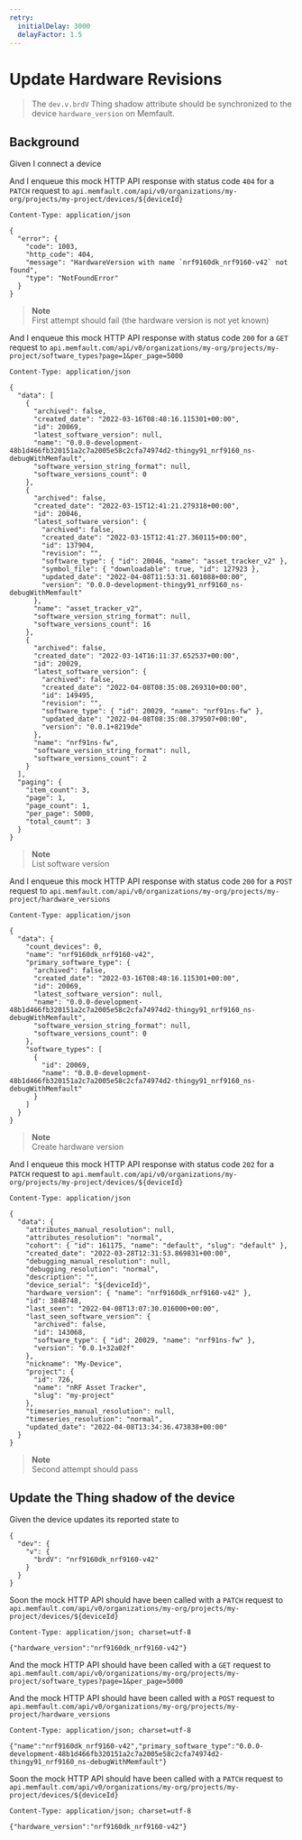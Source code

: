 ```yaml
---
retry:
  initialDelay: 3000
  delayFactor: 1.5
---
```


# Update Hardware Revisions

> The `dev.v.brdV` Thing shadow attribute should be synchronized to the device
> `hardware_version` on Memfault.

## Background

Given I connect a device

<!-- Prepare the mock API responses. -->

And I enqueue this mock HTTP API response with status code `404` for a `PATCH`
request to
`api.memfault.com/api/v0/organizations/my-org/projects/my-project/devices/${deviceId}`

```
Content-Type: application/json

{
  "error": {
    "code": 1003,
    "http_code": 404,
    "message": "HardwareVersion with name `nrf9160dk_nrf9160-v42` not found",
    "type": "NotFoundError"
  }
}
```

> **Note**  
> First attempt should fail (the hardware version is not yet known)

And I enqueue this mock HTTP API response with status code `200` for a `GET`
request to
`api.memfault.com/api/v0/organizations/my-org/projects/my-project/software_types?page=1&per_page=5000`

```
Content-Type: application/json

{
  "data": [
    {
      "archived": false,
      "created_date": "2022-03-16T08:48:16.115301+00:00",
      "id": 20069,
      "latest_software_version": null,
      "name": "0.0.0-development-48b1d466fb320151a2c7a2005e58c2cfa74974d2-thingy91_nrf9160_ns-debugWithMemfault",
      "software_version_string_format": null,
      "software_versions_count": 0
    },
    {
      "archived": false,
      "created_date": "2022-03-15T12:41:21.279318+00:00",
      "id": 20046,
      "latest_software_version": {
        "archived": false,
        "created_date": "2022-03-15T12:41:27.360115+00:00",
        "id": 137904,
        "revision": "",
        "software_type": { "id": 20046, "name": "asset_tracker_v2" },
        "symbol_file": { "downloadable": true, "id": 127923 },
        "updated_date": "2022-04-08T11:53:31.601088+00:00",
        "version": "0.0.0-development-thingy91_nrf9160_ns-debugWithMemfault"
      },
      "name": "asset_tracker_v2",
      "software_version_string_format": null,
      "software_versions_count": 16
    },
    {
      "archived": false,
      "created_date": "2022-03-14T16:11:37.652537+00:00",
      "id": 20029,
      "latest_software_version": {
        "archived": false,
        "created_date": "2022-04-08T08:35:08.269310+00:00",
        "id": 149495,
        "revision": "",
        "software_type": { "id": 20029, "name": "nrf91ns-fw" },
        "updated_date": "2022-04-08T08:35:08.379507+00:00",
        "version": "0.0.1+8219de"
      },
      "name": "nrf91ns-fw",
      "software_version_string_format": null,
      "software_versions_count": 2
    }
  ],
  "paging": {
    "item_count": 3,
    "page": 1,
    "page_count": 1,
    "per_page": 5000,
    "total_count": 3
  }
}
```

> **Note**  
> List software version

And I enqueue this mock HTTP API response with status code `200` for a `POST`
request to
`api.memfault.com/api/v0/organizations/my-org/projects/my-project/hardware_versions`

```
Content-Type: application/json

{
  "data": {
    "count_devices": 0,
    "name": "nrf9160dk_nrf9160-v42",
    "primary_software_type": {
      "archived": false,
      "created_date": "2022-03-16T08:48:16.115301+00:00",
      "id": 20069,
      "latest_software_version": null,
      "name": "0.0.0-development-48b1d466fb320151a2c7a2005e58c2cfa74974d2-thingy91_nrf9160_ns-debugWithMemfault",
      "software_version_string_format": null,
      "software_versions_count": 0
    },
    "software_types": [
      {
        "id": 20069,
        "name": "0.0.0-development-48b1d466fb320151a2c7a2005e58c2cfa74974d2-thingy91_nrf9160_ns-debugWithMemfault"
      }
    ]
  }
}
```

> **Note**  
> Create hardware version

And I enqueue this mock HTTP API response with status code `202` for a `PATCH`
request to
`api.memfault.com/api/v0/organizations/my-org/projects/my-project/devices/${deviceId}`

```
Content-Type: application/json

{
  "data": {
    "attributes_manual_resolution": null,
    "attributes_resolution": "normal",
    "cohort": { "id": 161175, "name": "default", "slug": "default" },
    "created_date": "2022-03-28T12:31:53.869831+00:00",
    "debugging_manual_resolution": null,
    "debugging_resolution": "normal",
    "description": "",
    "device_serial": "${deviceId}",
    "hardware_version": { "name": "nrf9160dk_nrf9160-v42" },
    "id": 3848748,
    "last_seen": "2022-04-08T13:07:30.016000+00:00",
    "last_seen_software_version": {
      "archived": false,
      "id": 143068,
      "software_type": { "id": 20029, "name": "nrf91ns-fw" },
      "version": "0.0.1+32a02f"
    },
    "nickname": "My-Device",
    "project": {
      "id": 726,
      "name": "nRF Asset Tracker",
      "slug": "my-project"
    },
    "timeseries_manual_resolution": null,
    "timeseries_resolution": "normal",
    "updated_date": "2022-04-08T13:34:36.473838+00:00"
  }
}
```

> **Note**  
> Second attempt should pass

## Update the Thing shadow of the device

Given the device updates its reported state to

```
{
  "dev": {
    "v": {
      "brdV": "nrf9160dk_nrf9160-v42"
    }
  }
}
```

Soon the mock HTTP API should have been called with a `PATCH` request to
`api.memfault.com/api/v0/organizations/my-org/projects/my-project/devices/${deviceId}`

```
Content-Type: application/json; charset=utf-8

{"hardware_version":"nrf9160dk_nrf9160-v42"}
```

And the mock HTTP API should have been called with a `GET` request to
`api.memfault.com/api/v0/organizations/my-org/projects/my-project/software_types?page=1&per_page=5000`

And the mock HTTP API should have been called with a `POST` request to
`api.memfault.com/api/v0/organizations/my-org/projects/my-project/hardware_versions`

```
Content-Type: application/json; charset=utf-8

{"name":"nrf9160dk_nrf9160-v42","primary_software_type":"0.0.0-development-48b1d466fb320151a2c7a2005e58c2cfa74974d2-thingy91_nrf9160_ns-debugWithMemfault"}
```

Soon the mock HTTP API should have been called with a `PATCH` request to
`api.memfault.com/api/v0/organizations/my-org/projects/my-project/devices/${deviceId}`

```
Content-Type: application/json; charset=utf-8

{"hardware_version":"nrf9160dk_nrf9160-v42"}
```
